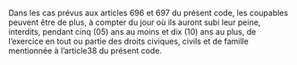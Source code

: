 Dans les cas prévus aux articles 696 et 697 du présent code, les coupables peuvent être de plus, à compter du jour où ils auront subi leur peine, interdits, pendant cinq (05) ans au moins et dix (10) ans au plus, de l’exercice en tout ou partie des droits civiques, civils et de famille mentionnée à l’article38 du présent code.